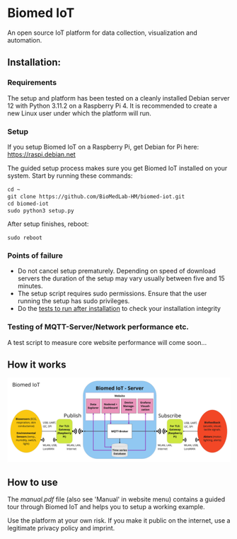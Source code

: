 # Biomed IoT

An open source IoT platform for data collection, visualization and automation.

## Installation:

### Requirements
The setup and platform has been tested on a cleanly installed Debian server 12 with Python 3.11.2 on a Raspberry Pi 4. It is recommended to create a new Linux user under which the platform will run.

### Setup
If you setup Biomed IoT on a Raspberry Pi, get Debian for Pi here: https://raspi.debian.net

The guided setup process makes sure you get Biomed IoT installed on your system. Start by running these commands:
```
cd ~
git clone https://github.com/BioMedLab-HM/biomed-iot.git
cd biomed-iot
sudo python3 setup.py
```
After setup finishes, reboot:
``` 
sudo reboot
```

### Points of failure  
- Do not cancel setup prematurely. Depending on speed of download servers the duration of the setup may vary usually between five and 15 minutes.
- The setup script requires sudo permissions. Ensure that the user running the setup has sudo privileges.
- Do the [tests to run after installation](tests/tests_after_setup.md) to check your installation integrity

### Testing of MQTT-Server/Network performance etc.
A test script to measure core website performance will come soon...

## How it works
![Biomed IoT schema](biomed_iot.png "Biomed IoT schema")

## How to use
The *manual.pdf* file (also see 'Manual' in website menu) contains a guided tour through Biomed IoT and helps you to setup a working example.

Use the platform at your own risk. If you make it public on the internet, use a legitimate privacy policy and imprint. 
